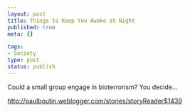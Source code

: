 ```yaml
--- 
layout: post
title: Things to Keep You Awake at Night
published: true
meta: {}

tags: 
- Society
type: post
status: publish
---
```

Could a small group engage in bioterrorism? You decide...

<a href="http://paulboutin.weblogger.com/stories/storyReader$1439">http://paulboutin.weblogger.com/stories/storyReader$1439</a>
